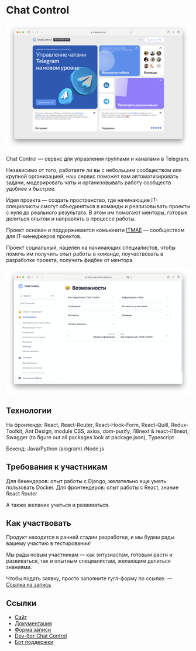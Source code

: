 # Chat Control

![Chat Control website](./assets/main.png)

Chat Control — сервис для управления группами и каналами в Telegram.

Независимо от того, работаете ли вы с небольшим сообществом или крупной организацией, наш сервис поможет вам автоматизировать задачи, модерировать чаты и организовывать работу сообществ удобнее и быстрее.

Идея проекта — создать пространство, где начинающие IT-специалисты смогут объединяться в команды и реализовывать проекты с нуля до реального результата. В этом им помогают менторы, готовые делиться опытом и направлять в процессе работы.

Проект основан и поддерживается комьюнити [ITMAE](https://www.linkedin.com/company/itmae/) — сообществом для IT-менеджеров проектов.

Проект социальный, нацелен на начинающих специалистов, чтобы помочь им получить опыт работы в команде, поучаствовать в разработке проекта, получить фидбек от ментора.

![Chat Control features](./assets/features.png)

## Технологии

На фронтенде: React, React-Router, React-Hook-Form, React-Quill, Redux-Toolkit, Ant Design, module CSS, axios,  dom-purify, i18next & react-i18next, Swagger (to figure out all packages look at package.json), Typescript

Бекенд: Java/Python (aiogram) /Node.js

## Требования к участникам

Для бекендеров: опыт работы с Django, желательно еще уметь пользовать Docker. Для фронтендеров: опыт работы с React, знание React Router

А также желание учиться и развиваться.

## Как участвовать

Продукт находится в ранней стадии разработки, и мы будем рады вашему участию в тестировании!

Мы рады новым участникам — как энтузиастам, готовым расти и развиваться, так и опытным специалистам, желающим делиться знаниями.

Чтобы подать заявку, просто заполните гугл-форму по ссылке. — [Ссылка на запись](https://docs.google.com/forms/d/e/1FAIpQLSdpDitb_vzAD6hpOcGsfTGDJAR-UkHv9KBa4xqEjKznMAka0Q/viewform)

## Ссылки

* [Сайт](https://chatcontrol.xyz/)
* [Документация](https://chats-organization.gitbook.io/chat-control/chat-control-ru)
* [Форма записи](https://docs.google.com/forms/d/e/1FAIpQLSdpDitb_vzAD6hpOcGsfTGDJAR-UkHv9KBa4xqEjKznMAka0Q/viewform)
* [Dev-бот Chat Control](https://t.me/ITPM_dev_main_bot)
* [Бот поддержки](https://t.me/chatcntrl_support_bot)

